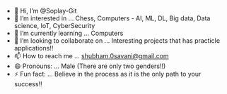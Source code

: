 - 👋 Hi, I’m @Soplay-Git
- 👀 I’m interested in ... Chess, Computers - AI, ML, DL, Big data, Data science, IoT, CyberSecurity
- 🌱 I’m currently learning ... Computers
- 💞️ I’m looking to collaborate on ... Interesting projects that has practicle applications!!
- 📫 How to reach me ... shubham.0savani@gmail.com
- 😄 Pronouns: ... Male (There are only two genders!!)
- ⚡ Fun fact: ... Believe in the process as it is the only path to your success!!

<!---
Soplay-Git/Soplay-Git is a ✨ special ✨ repository because its `README.md` (this file) appears on your GitHub profile.
You can click the Preview link to take a look at your changes.
--->
